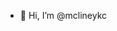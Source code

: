 - 👋 Hi, I’m @mclineykc

<!---
mclineykc/mclineykc is a ✨ special ✨ repository because its `README.md` (this file) appears on your GitHub profile.
You can click the Preview link to take a look at your changes.
--->
